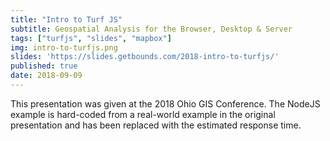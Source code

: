 ```yaml
---
title: "Intro to Turf JS"
subtitle: Geospatial Analysis for the Browser, Desktop & Server
tags: ["turfjs", "slides", "mapbox"]
img: intro-to-turfjs.png
slides: 'https://slides.getbounds.com/2018-intro-to-turfjs/'
published: true
date: 2018-09-09
---
```

This presentation was given at the 2018 Ohio GIS Conference. The NodeJS example is hard-coded from a real-world example in the original presentation and has been replaced with the estimated response time.
